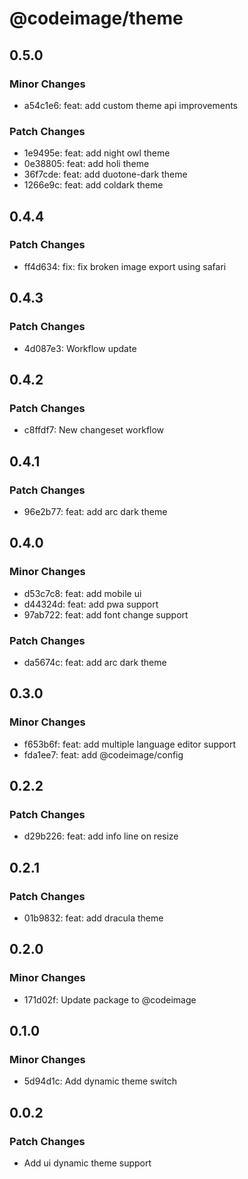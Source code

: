 # @codeimage/theme

## 0.5.0

### Minor Changes

- a54c1e6: feat: add custom theme api improvements

### Patch Changes

- 1e9495e: feat: add night owl theme
- 0e38805: feat: add holi theme
- 36f7cde: feat: add duotone-dark theme
- 1266e9c: feat: add coldark theme

## 0.4.4

### Patch Changes

- ff4d634: fix: fix broken image export using safari

## 0.4.3

### Patch Changes

- 4d087e3: Workflow update

## 0.4.2

### Patch Changes

- c8ffdf7: New changeset workflow

## 0.4.1

### Patch Changes

- 96e2b77: feat: add arc dark theme

## 0.4.0

### Minor Changes

- d53c7c8: feat: add mobile ui
- d44324d: feat: add pwa support
- 97ab722: feat: add font change support

### Patch Changes

- da5674c: feat: add arc dark theme

## 0.3.0

### Minor Changes

- f653b6f: feat: add multiple language editor support
- fda1ee7: feat: add @codeimage/config

## 0.2.2

### Patch Changes

- d29b226: feat: add info line on resize

## 0.2.1

### Patch Changes

- 01b9832: feat: add dracula theme

## 0.2.0

### Minor Changes

- 171d02f: Update package to @codeimage

## 0.1.0

### Minor Changes

- 5d94d1c: Add dynamic theme switch

## 0.0.2

### Patch Changes

- Add ui dynamic theme support
